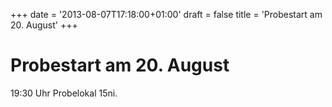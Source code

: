 +++
date = '2013-08-07T17:18:00+01:00'
draft = false
title = 'Probestart am 20. August'
+++

# Probestart am 20. August

19:30 Uhr Probelokal 15ni.
